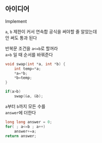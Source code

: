## 아이디어
Implement  
  
`a`, `b` 제한이 커서 연속합 공식을 써야할 줄 알았는데  
안 써도 통과 된다  
  
반복문 조건을 `a<=b`로 할꺼라  
`a>b` 일 때 순서를 바꿔준다
```c
void swap(int *a, int *b) {
    int temp=*a;
    *a=*b;
    *b=temp;
}

if(a>b)
    swap(&a, &b);
```
`a`부터 `b`까지 모든 수를  
`answer`에 더한다
```c
long long answer = 0;
for( ; a<=b ; a++)
    answer+=a;
return answer;
```
